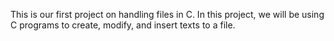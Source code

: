 This is our first project on handling files in C.
In this project, we will be using C programs to create, modify, and insert texts to a file.
